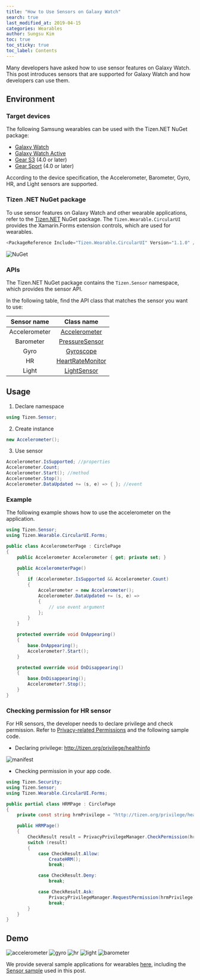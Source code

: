 ```yaml
---
title: "How to Use Sensors on Galaxy Watch"
search: true
last_modified_at: 2019-04-15
categories: Wearables
author: Sungsu Kim
toc: true
toc_sticky: true
toc_label: Contents
---
```


Many developers have asked how to use sensor features on Galaxy Watch. This post introduces sensors that are supported for Galaxy Watch and how developers can use them.

## Environment

### Target devices
The following Samsung wearables can be used with the Tizen.NET NuGet package:

- [Galaxy Watch][link_watch]<br/>
- [Galaxy Watch Active][link_watch_active]
- [Gear S3][link_gear_s3] (4.0 or later)<br/>
- [Gear Sport][link_gear_sport] (4.0 or later)<br/>

According to the device specification, the Accelerometer, Barometer, Gyro, HR, and Light sensors are supported.

### Tizen .NET NuGet package

To use sensor features on Galaxy Watch and other wearable applications, refer to the [Tizen.NET][link_tizenfx] NuGet package. The `Tizen.Wearable.CircularUI` provides the Xamarin.Forms extension controls, which are used for wearables.

```cs
<PackageReference Include="Tizen.Wearable.CircularUI" Version="1.1.0" />
```

![NuGet][img_nuget]

### APIs

The Tizen.NET NuGet package contains the `Tizen.Sensor` namespace, which provides the sensor API.

In the following table, find the API class that matches the sensor you want to use:

|  Sensor name  |    Class name    |
|:-------------:|:----------------:|
| Accelerometer |   [Accelerometer][link_accelerometer]  |
|   Barometer   |  [PressureSensor][link_barometer]  |
|      Gyro     |     [Gyroscope][link_gyro]    |
|       HR      | [HeartRateMonitor][link_hr] |
|     Light     |    [LightSensor][link_light]   |

## Usage

1. Declare namespace
```cs
using Tizen.Sensor;
```
2. Create instance
```cs
new Accelerometer();
```
3. Use sensor
```cs
Accelerometer.IsSupported; //properties
Accelerometer.Count;
Accelerometer.Start(); //method
Accelerometer.Stop();
Accelerometer.DataUpdated += (s, e) => { }; //event
```

### Example

The following example shows how to use the accelerometer on the application.

```cs
using Tizen.Sensor;
using Tizen.Wearable.CircularUI.Forms;

public class AccelerometerPage : CirclePage
{
	public Accelerometer Accelerometer { get; private set; }

	public AccelerometerPage()
	{
		if (Accelerometer.IsSupported && Accelerometer.Count)
		{
			Accelerometer = new Accelerometer();
			Accelerometer.DataUpdated += (s, e) =>
			{
				// use event argument
			};
		}
	}

	protected override void OnAppearing()
	{
		base.OnAppearing();
		Accelerometer?.Start();
	}

	protected override void OnDisappearing()
	{
		base.OnDisappearing();
		Accelerometer?.Stop();
	}
}
```

### Checking permission for HR sensor

For HR sensors, the developer needs to declare privilege and check permission. Refer to [Privacy-related Permissions][link_ppm] and the following sample code.

- Declaring privilege: http://tizen.org/privilege/healthinfo

![manifest][img_manifest]

- Checking permission in your app code.

```cs
using Tizen.Security;
using Tizen.Sensor;
using Tizen.Wearable.CircularUI.Forms;

public partial class HRMPage : CirclePage
{
	private const string hrmPrivilege = "http://tizen.org/privilege/healthinfo";

	public HRMPage()
	{
		CheckResult result = PrivacyPrivilegeManager.CheckPermission(hrmPrivilege);
		switch (result)
		{
			case CheckResult.Allow:
				CreateHRM();
				break;

			case CheckResult.Deny:
				break;

			case CheckResult.Ask:
				PrivacyPrivilegeManager.RequestPermission(hrmPrivilege);
				break;
		}
	}
}
```

## Demo

![accelerometer][img_accelerometer]
![gyro][img_gyro]
![hr][img_hr]
![light][img_light]
![barometer][img_barometer]

We provide several sample applications for wearables [here][link_samples], including the [Sensor sample][link_sensors] used in this post.

[link_gear_s3]: https://www.samsung.com/global/galaxy/gear-s3/
[link_gear_sport]: https://www.samsung.com/global/galaxy/gear-sport/specs/
[link_watch]: https://www.samsung.com/global/galaxy/galaxy-watch/specs/
[link_watch_active]: https://www.samsung.com/global/galaxy/galaxy-watch-active/specs/
[link_tizenfx]: https://samsung.github.io/Tizen.NET/guides/about#tizenfx
[link_circlular]: https://samsung.github.io/Tizen.NET/resources/SamsungWearables#tizen-circular-ui-apis
[link_accelerometer]: https://developer.tizen.org/dev-guide/csapi/api/Tizen.Sensor.Accelerometer.html
[link_barometer]: https://developer.tizen.org/dev-guide/csapi/api/Tizen.Sensor.PressureSensor.html
[link_gyro]: https://developer.tizen.org/dev-guide/csapi/api/Tizen.Sensor.Gyroscope.html
[link_hr]: https://developer.tizen.org/dev-guide/csapi/api/Tizen.Sensor.HeartRateMonitor.html
[link_light]: https://developer.tizen.org/dev-guide/csapi/api/Tizen.Sensor.LightSensor.html
[link_gravity]: https://developer.tizen.org/dev-guide/csapi/api/Tizen.Sensor.GravitySensor.html
[link_humidity]: https://developer.tizen.org/dev-guide/csapi/api/Tizen.Sensor.HumiditySensor.html
[link_magnetometer]: https://developer.tizen.org/dev-guide/csapi/api/Tizen.Sensor.Magnetometer.html
[link_orientation]: https://developer.tizen.org/dev-guide/csapi/api/Tizen.Sensor.OrientationSensor.html
[link_proximity]: https://developer.tizen.org/dev-guide/csapi/api/Tizen.Sensor.ProximitySensor.html
[link_rotation]: https://developer.tizen.org/dev-guide/csapi/api/Tizen.Sensor.RotationVectorSensor.html
[link_temperature]: https://developer.tizen.org/dev-guide/csapi/api/Tizen.Sensor.TemperatureSensor.html
[link_ultraviolet]: https://developer.tizen.org/dev-guide/csapi/api/Tizen.Sensor.UltravioletSensor.html
[link_ppm]: https://developer.tizen.org/development/guides/.net-application/security/privacy-related-permissions
[link_samples]: https://github.com/Samsung/Tizen-CSharp-Samples/
[link_sensors]: https://github.com/Samsung/Tizen-CSharp-Samples/tree/master/Wearable/Sensors
[img_nuget]: {{site.url}}{{site.baseurl}}/assets/images/posts/how-to-use-the-GalaxyWatch-sensors/1nuget.png
[img_accelerometer]: {{site.url}}{{site.baseurl}}/assets/images/posts/how-to-use-the-GalaxyWatch-sensors/2accelerometer.gif
[img_gyro]: {{site.url}}{{site.baseurl}}/assets/images/posts/how-to-use-the-GalaxyWatch-sensors/3gyroscope.gif
[img_hr]: {{site.url}}{{site.baseurl}}/assets/images/posts/how-to-use-the-GalaxyWatch-sensors/4heartrate.gif
[img_light]: {{site.url}}{{site.baseurl}}/assets/images/posts/how-to-use-the-GalaxyWatch-sensors/5light.gif
[img_barometer]: {{site.url}}{{site.baseurl}}/assets/images/posts/how-to-use-the-GalaxyWatch-sensors/6barometer.gif
[img_manifest]: {{site.url}}{{site.baseurl}}/assets/images/posts/how-to-use-the-GalaxyWatch-sensors/7manifest.png

